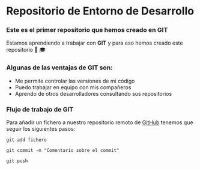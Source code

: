 # Repositorio de Entorno de Desarrollo
### Este es el primer repositorio que hemos creado en GIT

Estamos aprendiendo a trabajar con **GIT** y para eso hemos creado este repositorio :boy: :mortar_board:

### Algunas de las ventajas de GIT son: 
- Me permite controlar las versiones de mi código
- Puedo trabajar en equipo con mis compañeros
- Aprendo de otros desarrolladores consultando sus repositorios

### Flujo de trabajo de GIT

Para añadir un fichero a nuestro repositorio remoto de [GitHub](https://github.com) tenemos que seguir los siguientes pasos:
```
git add fichero
```
```
git commit -m "Comentario sobre el commit"
```
```
git push
```
